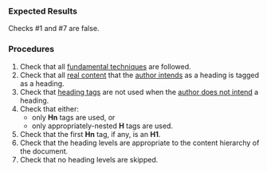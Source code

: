 ### Expected Results

Checks #&#x2060;1 and #&#x2060;7 are false.

### Procedures
 1. Check that all [fundamental techniques](https://www.pdfa.org/glossary-of-accessibility-terminology-in-pdf/#fundamental-techniques) are followed.
 2. Check that all [real content](https://pdfa.org/glossary-of-accessibility-terminology-in-pdf/#real-content) that the [author intends](https://pdfa.org/glossary-of-accessibility-terminology-in-pdf/#Authors_intent) as a heading is tagged as a heading.
 3. Check that [heading tags](https://pdfa.org/glossary-of-accessibility-terminology-in-pdf/#Heading_tag) are not used when the [author does not intend](https://pdfa.org/glossary-of-accessibility-terminology-in-pdf/#Authors_intent) a heading.
 4. Check that either:
    - only **Hn** tags are used, or
    - only appropriately-nested **H** tags are used.
 5. Check that the first **Hn** tag, if any, is an **H1**.
 6. Check that the heading levels are appropriate to the content hierarchy of the document.
 7. Check that no heading levels are skipped.

